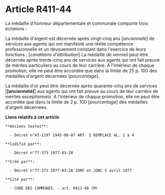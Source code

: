 # Article R411-44

La médaille d'honneur départementale et communale comporte trois échelons :

La médaille d'argent est décernée après vingt-cinq ans [*ancienneté*] de services aux agents qui ont manifesté une réelle
compétence professionnelle et un dévouement constant dans l'exercice de leurs fonctions ; [*conditions d'attribution*]
La médaille de vermeil peut être décernée après trente-cinq ans de services aux agents qui ont fait preuve de mérites
particuliers au cours de leur carrière. A l'intérieur de chaque promotion, elle ne peut être accordée que dans la limite de
25 p. 100 des médailles d'argent décernées [*pourcentage*].

La médaille d'or peut être décernée après quarante-cinq ans de services [**]ancienneté[**] aux agents qui ont fait preuve au
cours de leur carrière de mérites exceptionnels. A l'intérieur de chaque promotion, elle ne peut être accordée que dans la
limite de 2 p. 100 [*pourcentage*] des médailles d'argent décernées.

**Liens relatifs à cet article**

	**Anciens textes**:

	  - Décret n°45-1197 1945-06-07 ART. 3 REMPLACE AL. 1 à 4

	**Codifié par**:

	  - Décret n°77-373 1977-03-28

	**Créé par**:

	  - Décret n°77-373 1977-03-28 JORF et JONC 5 avril 1977

	**Cité par**:

	  - CODE DES COMMUNES. - art. R411-46 (M)
